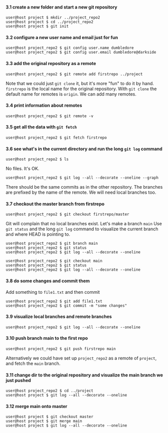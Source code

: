 #### 3.1 create a new folder and start a new git repository
```console
user@host project $ mkdir ../project_repo2
user@host project $ cd ../project_repo2
user@host project $ git init
```

#### 3.2 configure a new user name and email just for fun
```console
user@host project_repo2 $ git config user.name dumbledore
user@host project_repo2 $ git config user.email dumbledore@darkside
```

#### 3.3 add the original repository as a remote
```console
user@host project_repo2 $ git remote add firstrepo ../project
```
Note that we could just `git clone` it, but it's more "fun" to do it by hand.
`firstrepo` is the local name for the original repository.
With `git clone` the default name for remotes is `origin`.
We can add many remotes.

#### 3.4 print information about remotes
```console
user@host project_repo2 $ git remote -v
```

#### 3.5 get all the data with `git fetch`
```console
user@host project_repo2 $ git fetch firstrepo
```

#### 3.6 see what's in the current directory and run the long `git log` command
```console
user@host project_repo2 $ ls
```
No files. It's OK.
```console
user@host project_repo2 $ git log --all --decorate --oneline --graph
```
There should be the same commits as in the other repository.
The branches are prefixed by the name of the remote. We will need local branches too.


#### 3.7 checkout the master branch from firstrepo
```console
user@host project_repo2 $ git checkout firstrepo/master
```
Git will complain that no local branches exist. Let's make a branch `main`
Use `git status` and the long `git log` command to visualize the current branch and where HEAD is pointing to.
```console
user@host project_repo2 $ git branch main
user@host project_repo2 $ git status
user@host project_repo2 $ git log --all --decorate --oneline

user@host project_repo2 $ git checkout main
user@host project_repo2 $ git status
user@host project_repo2 $ git log --all --decorate --oneline
```

#### 3.8 do some changes and commit them

Add something to `file1.txt` and then commit

```console
user@host project_repo2 $ git add file1.txt
user@host project_repo2 $ git commit -m "some changes"
```

#### 3.9 visualize local branches and remote branches

```console
user@host project_repo2 $ git log --all --decorate --oneline
```

#### 3.10 push branch main to the first repo
```console
user@host project_repo2 $ git push firstrepo main
```

Alternatively we could have set up `project_repo2` as a remote of `project`, and fetch the `main` branch.

#### 3.11 change dir to the original repository and visualize the main branch we just pushed
```console
user@host project_repo2 $ cd ../project
user@host project $ git log --all --decorate --oneline
```

#### 3.12 merge main onto master
```console
user@host project $ git checkout master
user@host project $ git merge main
user@host project $ git log --all --decorate --oneline
```
